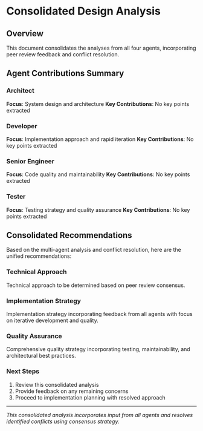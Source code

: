 # Consolidated Design Analysis

## Overview
This document consolidates the analyses from all four agents, incorporating peer review feedback and conflict resolution.

## Agent Contributions Summary

### Architect
**Focus**: System design and architecture
**Key Contributions**: No key points extracted

### Developer
**Focus**: Implementation approach and rapid iteration
**Key Contributions**: No key points extracted

### Senior Engineer
**Focus**: Code quality and maintainability
**Key Contributions**: No key points extracted

### Tester
**Focus**: Testing strategy and quality assurance
**Key Contributions**: No key points extracted

## Consolidated Recommendations

Based on the multi-agent analysis and conflict resolution, here are the unified recommendations:

### Technical Approach
Technical approach to be determined based on peer review consensus.

### Implementation Strategy
Implementation strategy incorporating feedback from all agents with focus on iterative development and quality.

### Quality Assurance
Comprehensive quality strategy incorporating testing, maintainability, and architectural best practices.

### Next Steps
1. Review this consolidated analysis
2. Provide feedback on any remaining concerns
3. Proceed to implementation planning with resolved approach

---
*This consolidated analysis incorporates input from all agents and resolves identified conflicts using consensus strategy.*
